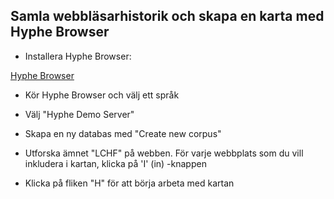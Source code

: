 ## Samla webbläsarhistorik och skapa en karta med Hyphe Browser

- Installera Hyphe Browser:

[Hyphe Browser](https://github.com/medialab/hyphe-browser/releases)

- Kör Hyphe Browser och välj ett språk

- Välj "Hyphe Demo Server"

- Skapa en ny databas med "Create new corpus"

- Utforska ämnet "LCHF" på webben. För varje webbplats som du vill inkludera i kartan, klicka på 'I' (in) -knappen

- Klicka på fliken "H" för att börja arbeta med kartan

